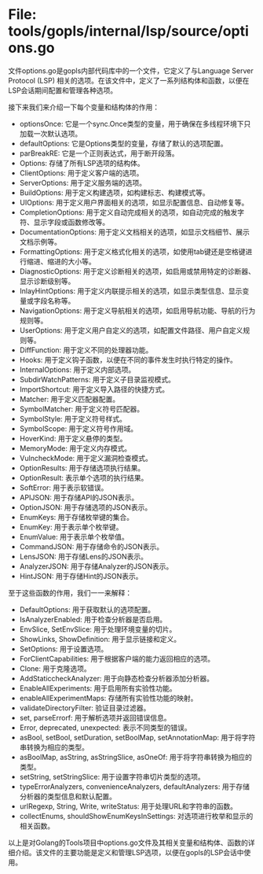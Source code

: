 # File: tools/gopls/internal/lsp/source/options.go

文件options.go是gopls内部代码库中的一个文件，它定义了与Language Server Protocol (LSP) 相关的选项。在该文件中，定义了一系列结构体和函数，以便在LSP会话期间配置和管理各种选项。

接下来我们来介绍一下每个变量和结构体的作用：

- optionsOnce: 它是一个sync.Once类型的变量，用于确保在多线程环境下只加载一次默认选项。
- defaultOptions: 它是Options类型的变量，存储了默认的选项配置。
- parBreakRE: 它是一个正则表达式，用于断开段落。
- Options: 存储了所有LSP选项的结构体。
- ClientOptions: 用于定义客户端的选项。
- ServerOptions: 用于定义服务端的选项。
- BuildOptions: 用于定义构建选项，如构建标志、构建模式等。
- UIOptions: 用于定义用户界面相关的选项，如显示配置信息、自动修复等。
- CompletionOptions: 用于定义自动完成相关的选项，如自动完成的触发字符、显示字段或函数修改等。
- DocumentationOptions: 用于定义文档相关的选项，如显示文档细节、展示文档示例等。
- FormattingOptions: 用于定义格式化相关的选项，如使用tab键还是空格键进行缩进、缩进的大小等。
- DiagnosticOptions: 用于定义诊断相关的选项，如启用或禁用特定的诊断器、显示诊断级别等。
- InlayHintOptions: 用于定义内联提示相关的选项，如显示类型信息、显示变量或字段名称等。
- NavigationOptions: 用于定义导航相关的选项，如启用导航功能、导航的行为规则等。
- UserOptions: 用于定义用户自定义的选项，如配置文件路径、用户自定义规则等。
- DiffFunction: 用于定义不同的处理器功能。
- Hooks: 用于定义钩子函数，以便在不同的事件发生时执行特定的操作。
- InternalOptions: 用于定义内部选项。
- SubdirWatchPatterns: 用于定义子目录监视模式。
- ImportShortcut: 用于定义导入路径的快捷方式。
- Matcher: 用于定义匹配器配置。
- SymbolMatcher: 用于定义符号匹配器。
- SymbolStyle: 用于定义符号样式。
- SymbolScope: 用于定义符号作用域。
- HoverKind: 用于定义悬停的类型。
- MemoryMode: 用于定义内存模式。
- VulncheckMode: 用于定义漏洞检查模式。
- OptionResults: 用于存储选项执行结果。
- OptionResult: 表示单个选项的执行结果。
- SoftError: 用于表示软错误。
- APIJSON: 用于存储API的JSON表示。
- OptionJSON: 用于存储选项的JSON表示。
- EnumKeys: 用于存储枚举键的集合。
- EnumKey: 用于表示单个枚举键。
- EnumValue: 用于表示单个枚举值。
- CommandJSON: 用于存储命令的JSON表示。
- LensJSON: 用于存储Lens的JSON表示。
- AnalyzerJSON: 用于存储Analyzer的JSON表示。
- HintJSON: 用于存储Hint的JSON表示。

至于这些函数的作用，我们一一来解释：

- DefaultOptions: 用于获取默认的选项配置。
- IsAnalyzerEnabled: 用于检查分析器是否启用。
- EnvSlice, SetEnvSlice: 用于处理环境变量的切片。
- ShowLinks, ShowDefinition: 用于显示链接和定义。
- SetOptions: 用于设置选项。
- ForClientCapabilities: 用于根据客户端的能力返回相应的选项。
- Clone: 用于克隆选项。
- AddStaticcheckAnalyzer: 用于向静态检查分析器添加分析器。
- EnableAllExperiments: 用于启用所有实验性功能。
- enableAllExperimentMaps: 存储所有实验性功能的映射。
- validateDirectoryFilter: 验证目录过滤器。
- set, parseErrorf: 用于解析选项并返回错误信息。
- Error, deprecated, unexpected: 表示不同类型的错误。
- asBool, setBool, setDuration, setBoolMap, setAnnotationMap: 用于将字符串转换为相应的类型。
- asBoolMap, asString, asStringSlice, asOneOf: 用于将字符串转换为相应的类型。
- setString, setStringSlice: 用于设置字符串切片类型的选项。
- typeErrorAnalyzers, convenienceAnalyzers, defaultAnalyzers: 用于存储分析器的类型信息和默认配置。
- urlRegexp, String, Write, writeStatus: 用于处理URL和字符串的函数。
- collectEnums, shouldShowEnumKeysInSettings: 对选项进行枚举和显示的相关函数。

以上是对Golang的Tools项目中options.go文件及其相关变量和结构体、函数的详细介绍。该文件的主要功能是定义和管理LSP选项，以便在gopls的LSP会话中使用。

